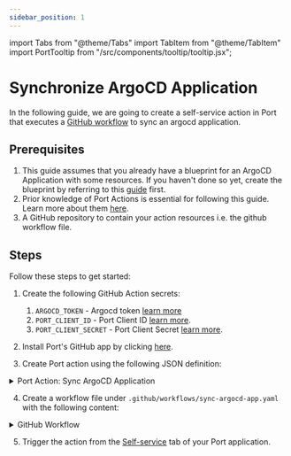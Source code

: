 ```yaml
---
sidebar_position: 1
---
```

import Tabs from "@theme/Tabs"
import TabItem from "@theme/TabItem"
import PortTooltip from "/src/components/tooltip/tooltip.jsx";

# Synchronize ArgoCD Application

In the following guide, we are going to create a self-service action in Port that executes a [GitHub workflow](/create-self-service-experiences/setup-backend/github-workflow/github-workflow.md) to sync an argocd application.


## Prerequisites
1. This guide assumes that you already have a blueprint for an ArgoCD Application with some resources. If you haven't done so yet, create the blueprint by referring to this [guide](/build-your-software-catalog/sync-data-to-catalog/kubernetes/argocd#application) first.
2. Prior knowledge of Port Actions is essential for following this guide. Learn more about them [here](/create-self-service-experiences/setup-ui-for-action/).
3. A GitHub repository to contain your action resources i.e. the github workflow file.


## Steps


Follow these steps to get started:

1. Create the following GitHub Action secrets:
    1. `ARGOCD_TOKEN` - Argocd token [learn more](https://argo-cd.readthedocs.io/en/stable/developer-guide/api-docs/)
    2. `PORT_CLIENT_ID` - Port Client ID [learn more](/build-your-software-catalog/custom-integration/api/#get-api-token).
    3. `PORT_CLIENT_SECRET` - Port Client Secret [learn more](/build-your-software-catalog/custom-integration/api/#get-api-token).

2. Install Port's GitHub app by clicking [here](https://github.com/apps/getport-io/installations/new).

3. Create Port action using the following JSON definition:

<details>
<summary>Port Action: Sync ArgoCD Application </summary>
:::note
Replace the placeholders for GITHUB_ORG_NAME and GITHUB_REPO_NAME in your Port Action to match your GitHub environment.
:::

```json showLineNumbers
[
{
  "identifier": "sync_application",
  "title": "Sync Application",
  "icon": "Argo",
  "userInputs": {
    "properties": {
      "application_name": {
        "title": "Application Name",
        "description": "ArgoCD Application Name",
        "icon": "Argo",
        "type": "string",
        "default": {
          "jqQuery": ".entity.title"
        }
      },
      "application_host": {
        "icon": "Argo",
        "title": "Application Host",
        "description": "ArgoCD Application Host. e.g app.example.com",
        "type": "string"
      }
    },
    "required": [
      "application_host",
      "application_name"
    ],
    "order": [
      "application_host",
      "application_name"
    ]
  },
  "invocationMethod": {
    "type": "GITHUB",
    "org": "<GITHUB_ORG_NAME>",
    "repo": "<GITHUB_REPO_NAME>"
    "workflow": "sync-argocd-app.yaml",
    "omitUserInputs": false,
    "omitPayload": false,
    "reportWorkflowStatus": true
  },
  "trigger": "DAY-2",
  "description": "Sync An ArgoCD Application",
  "requiredApproval": false
}  
]
```
</details>

4. Create a workflow file under `.github/workflows/sync-argocd-app.yaml` with the following content:

<details>
 <summary>GitHub Workflow </summary>

```yml showLineNumbers
name: Sync ArgoCD Application
on:
  workflow_dispatch:
    inputs:
      application_name:
        description: The ArgoCD Application Name. e.g. app.example.com
        required: true
      application_host:
        description: The ArgoCD Application host.
        required: true
        type: string
      port_payload:
        required: true
        description: >-
          Port's payload, including details for who triggered the action and
          general context (blueprint, run id, etc...)

jobs:
  sync-argocd-app:
    runs-on: ubuntu-latest
    steps:
      - name: Log Executing Request to Sync Application
        uses: port-labs/port-github-action@v1
        with:
          clientId: ${{ secrets.PORT_CLIENT_ID }}
          clientSecret: ${{ secrets.PORT_CLIENT_SECRET }}
          baseUrl: https://api.getport.io
          operation: PATCH_RUN
          runId: ${{fromJson(github.event.inputs.port_payload).context.runId}}
          logMessage: "About to make a request to argocd server..."

      - name: Sync ArgoCD Application
        uses: omegion/argocd-actions@v1
        with:
          address: ${{ github.event.inputs.application_host }}
          token: ${{ secrets.ARGOCD_TOKEN }}
          action: sync
          appName: ${{ github.event.inputs.application_name }}

      - name: Log If Request Fails 
        if: failure()
        uses: port-labs/port-github-action@v1
        with:
          clientId: ${{ secrets.PORT_CLIENT_ID }}
          clientSecret: ${{ secrets.PORT_CLIENT_SECRET }}
          baseUrl: https://api.getport.io
          operation: PATCH_RUN
          runId: ${{fromJson(github.event.inputs.port_payload).context.runId}}
          logMessage: "Request to sync argocd application failed ..."
          
      - name: Log Before Requesting for Synced Application
        uses: port-labs/port-github-action@v1
        with:
          clientId: ${{ secrets.PORT_CLIENT_ID }}
          clientSecret: ${{ secrets.PORT_CLIENT_SECRET }}
          baseUrl: https://api.getport.io
          operation: PATCH_RUN
          runId: ${{fromJson(github.event.inputs.port_payload).context.runId}}
          logMessage: "Fetching data of synced application ..."

      - name: Request for Synced Application
        id: synced_application
        uses: fjogeleit/http-request-action@v1
        with:
          url: 'https://${{github.event.inputs.application_host}}/api/v1/applications/${{github.event.inputs.application_name}}'
          method: 'GET'
          customHeaders: '{ "Content-Type": "application/json", "Authorization": "Bearer ${{secrets.ARGOCD_TOKEN}}" }'
              
      - name: Log Before Upserting Entity
        uses: port-labs/port-github-action@v1
        with:
          clientId: ${{ secrets.PORT_CLIENT_ID }}
          clientSecret: ${{ secrets.PORT_CLIENT_SECRET }}
          baseUrl: https://api.getport.io
          operation: PATCH_RUN
          runId: ${{fromJson(github.event.inputs.port_payload).context.runId}}
          logMessage: "Reporting the synced application back to port ..."
    
      - name: UPSERT Entity
        uses: port-labs/port-github-action@v1
        with:
          identifier: "${{ fromJson(steps.synced_application.outputs.response).metadata.uid }}"
          title: "${{ fromJson(steps.synced_application.outputs.response).metadata.name }}"
          blueprint: ${{ fromJson(inputs.port_payload).context.blueprint }}
          properties: |-
            {
              "namespace": "${{ fromJson(steps.synced_application.outputs.response).metadata.namespace }}",
              "gitRepo": "${{ fromJson(steps.synced_application.outputs.response).spec.source.repoURL }}",
              "gitPath": "${{ fromJson(steps.synced_application.outputs.response).spec.source.path }}",
              "destinationServer": "${{ fromJson(steps.synced_application.outputs.response).spec.destination.server }}",
              "syncStatus": "${{ fromJson(steps.synced_application.outputs.response).status.sync.status }}",
              "healthStatus": "${{ fromJson(steps.synced_application.outputs.response).status.health.status }}",
              "createdAt": "${{ fromJson(steps.synced_application.outputs.response).metadata.creationTimestamp}}"
            }
          clientId: ${{ secrets.PORT_CLIENT_ID }}
          clientSecret: ${{ secrets.PORT_CLIENT_SECRET }}
          baseUrl: https://api.getport.io
          operation: UPSERT
          runId: ${{ fromJson(inputs.port_payload).context.runId }}

      - name: Log If Upsetting Entity Fails 
        if: failure()
        uses: port-labs/port-github-action@v1
        with:
          clientId: ${{ secrets.PORT_CLIENT_ID }}
          clientSecret: ${{ secrets.PORT_CLIENT_SECRET }}
          baseUrl: https://api.getport.io
          operation: PATCH_RUN
          runId: ${{fromJson(github.event.inputs.port_payload).context.runId}}
          logMessage: "Failed to upsert synced argocd application to port ..."
          
      - name: Log After Upserting Entity
        uses: port-labs/port-github-action@v1
        with:
          clientId: ${{ secrets.PORT_CLIENT_ID }}
          clientSecret: ${{ secrets.PORT_CLIENT_SECRET }}
          baseUrl: https://api.getport.io
          operation: PATCH_RUN
          runId: ${{fromJson(github.event.inputs.port_payload).context.runId}}
          logMessage: "Entity upserting was successful ✅"
```
</details>

5. Trigger the action from the [Self-service](https://app.getport.io/self-serve) tab of your Port application.